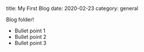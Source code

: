 title: My First Blog
date: 2020-02-23
category: general


Blog folder!

- Bullet point 1
- Bullet point 2
- Bullet point 3